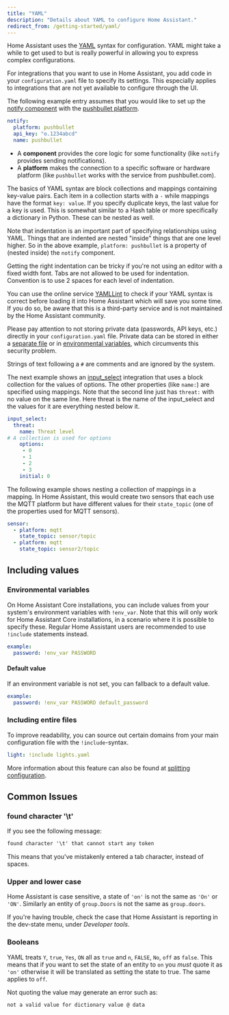 ```yaml
---
title: "YAML"
description: "Details about YAML to configure Home Assistant."
redirect_from: /getting-started/yaml/
---
```


Home Assistant uses the [YAML](https://yaml.org/) syntax for configuration. YAML might take a while to get used to but is really powerful in allowing you to express complex configurations.

For integrations that you want to use in Home Assistant, you add code in your `configuration.yaml` file to specify its settings. This especially applies to integrations that are not yet available to configure through the UI.

The following example entry assumes that you would like to set up the [notify component](/integrations/notify) with the [pushbullet platform](/integrations/pushbullet).

```yaml
notify:
  platform: pushbullet
  api_key: "o.1234abcd"
  name: pushbullet
```

- A **component** provides the core logic for some functionality (like `notify` provides sending notifications).
- A **platform** makes the connection to a specific software or hardware platform (like `pushbullet` works with the service from pushbullet.com).

The basics of YAML syntax are block collections and mappings containing key-value pairs. Each item in a collection starts with a `-` while mappings have the format `key: value`. If you specify duplicate keys, the last value for a key is used. This is somewhat similar to a Hash table or more specifically a dictionary in Python. These can be nested as well.

Note that indentation is an important part of specifying relationships using YAML. Things that are indented are nested "inside" things that are one level higher. So in the above example, `platform: pushbullet` is a property of (nested inside) the `notify` component.

Getting the right indentation can be tricky if you're not using an editor with a fixed width font. Tabs are not allowed to be used for indentation. Convention is to use 2 spaces for each level of indentation.

You can use the online service [YAMLLint](http://www.yamllint.com/) to check if your YAML syntax is correct before loading it into Home Assistant which will save you some time. If you do so, be aware that this is a third-party service and is not maintained by the Home Assistant community.

<div class='note'>

Please pay attention to not storing private data (passwords, API keys, etc.) directly in your `configuration.yaml` file. Private data can be stored in either a [separate file](/docs/configuration/secrets/) or in [environmental variables](/docs/configuration/yaml/#using-environment-variables), which circumvents this security problem.

</div>

Strings of text following a `#` are comments and are ignored by the system.

The next example shows an [input_select](/integrations/input_select) integration that uses a block collection for the values of options.
The other properties (like `name:`) are specified using mappings. Note that the second line just has `threat:` with no value on the same line. Here threat is the name of the input_select and the values for it are everything nested below it.

```yaml
input_select:
  threat:
    name: Threat level
# A collection is used for options
    options:
     - 0
     - 1
     - 2
     - 3
    initial: 0
```

The following example shows nesting a collection of mappings in a mapping. In Home Assistant, this would create two sensors that each use the MQTT platform but have different values for their `state_topic` (one of the properties used for MQTT sensors).

```yaml
sensor:
  - platform: mqtt
    state_topic: sensor/topic
  - platform: mqtt
    state_topic: sensor2/topic
```

## Including values

### Environmental variables

On Home Assistant Core installations, you can include values from your system's environment variables with `!env_var`.
Note that this will only work for Home Assistant Core installations, in a scenario where it is possible to specify these.
Regular Home Assistant users are recommended to use `!include` statements instead.

```yaml
example:
  password: !env_var PASSWORD
```

#### Default value

If an environment variable is not set, you can fallback to a default value.

```yaml
example:
  password: !env_var PASSWORD default_password
```

### Including entire files

To improve readability, you can source out certain domains from your main configuration file with the `!include`-syntax.

```yaml
light: !include lights.yaml
```

More information about this feature can also be found at [splitting configuration](/docs/configuration/splitting_configuration/).

## Common Issues

### found character '\t'

If you see the following message:

```txt
found character '\t' that cannot start any token
```

This means that you've mistakenly entered a tab character, instead of spaces.

### Upper and lower case

Home Assistant is case sensitive, a state of `'on'` is not the same as `'On'` or `'ON'`. Similarly an entity of `group.Doors` is not the same as `group.doors`.

If you're having trouble, check the case that Home Assistant is reporting in the dev-state menu, under *Developer tools*.

### Booleans 

YAML treats `Y`, `true`, `Yes`, `ON` all as `true` and `n`, `FALSE`, `No`, `off` as `false`. This means that if you want to set the state of an entity to `on` you *must* quote it as `'on'` otherwise it will be translated as setting the state to true. The same applies to `off`.

Not quoting the value may generate an error such as:

```txt
not a valid value for dictionary value @ data
```

